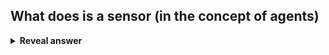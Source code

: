 ## What does is a sensor (in the concept of agents)
<details>
<summary><b>Reveal answer</b></summary>
the tool for perception
</details>
